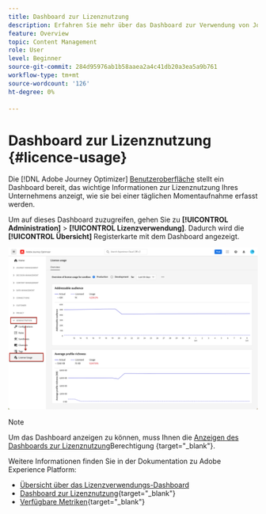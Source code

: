 ```yaml
---
title: Dashboard zur Lizenznutzung
description: Erfahren Sie mehr über das Dashboard zur Verwendung von Journey Optimizer-Lizenzen
feature: Overview
topic: Content Management
role: User
level: Beginner
source-git-commit: 284d95976ab1b58aaea2a4c41db20a3ea5a9b761
workflow-type: tm+mt
source-wordcount: '126'
ht-degree: 0%

---
```


# Dashboard zur Lizenznutzung {#licence-usage}

Die [!DNL Adobe Journey Optimizer] [Benutzeroberfläche](user-interface.md) stellt ein Dashboard bereit, das wichtige Informationen zur Lizenznutzung Ihres Unternehmens anzeigt, wie sie bei einer täglichen Momentaufnahme erfasst werden.

Um auf dieses Dashboard zuzugreifen, gehen Sie zu **[!UICONTROL Administration]** > **[!UICONTROL Lizenzverwendung]**. Dadurch wird die **[!UICONTROL Übersicht]** Registerkarte mit dem Dashboard angezeigt.

![](assets/licence-usage-dashboard.png)

>[!NOTE]
>
>Um das Dashboard anzeigen zu können, muss Ihnen die [Anzeigen des Dashboards zur Lizenznutzung](https://experienceleague.adobe.com/docs/experience-platform/dashboards/permissions.html?lang=en#available-permissions)Berechtigung {target=&quot;_blank&quot;}.

Weitere Informationen finden Sie in der Dokumentation zu Adobe Experience Platform:

* [Übersicht über das Lizenzverwendungs-Dashboard](https://experienceleague.adobe.com/docs/experience-platform/dashboards/guides/license-usage.html)
* [Dashboard zur Lizenznutzung](https://experienceleague.adobe.com/docs/experience-platform/dashboards/guides/license-usage.html#exploring-the-license-usage-dashboard){target=&quot;_blank&quot;}
* [Verfügbare Metriken](https://experienceleague.adobe.com/docs/experience-platform/dashboards/guides/license-usage.html#available-metrics){target=&quot;_blank&quot;}
